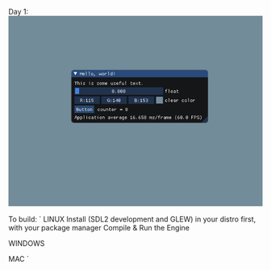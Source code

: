 Day 1:
![GitHub Logo](/images/day1.png)


To build:
`
LINUX
	Install (SDL2 development and GLEW) in your distro first, with your package manager
	Compile & Run the Engine
	
WINDOWS


MAC
`